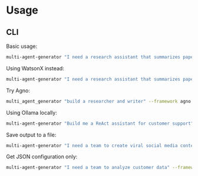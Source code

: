 # Usage

## CLI

Basic usage:

```bash
multi-agent-generator "I need a research assistant that summarizes papers and answers questions" --framework crewai
```

Using WatsonX instead:

```bash
multi-agent-generator "I need a research assistant that summarizes papers and answers questions" --framework crewai --provider watsonx
```

Try Agno:
```bash
multi_agent_generator "build a researcher and writer" --framework agno --provider openai --output agno.py --format code
```

Using Ollama locally:

```bash
multi-agent-generator "Build me a ReAct assistant for customer support" --framework react-lcel --provider ollama
```

Save output to a file:

```bash
multi-agent-generator "I need a team to create viral social media content" --framework langgraph --output social_team.py
```

Get JSON configuration only:

```bash
multi-agent-generator "I need a team to analyze customer data" --framework react --format json
```
